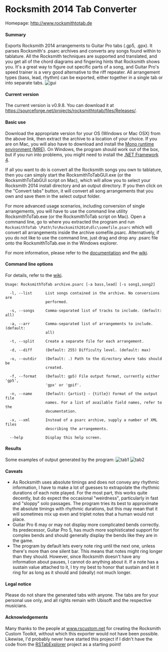 # Rocksmith 2014 Tab Converter
Homepage: http://www.rocksmithtotab.de

#### Summary
Exports Rocksmith 2014 arrangements to Guitar Pro tabs (.gp5, .gpx). It parses Rocksmith's .psarc archives and converts any songs found within to tablature. All the Rocksmith techniques are supported and translated, and you get all of the chord diagrams and fingering hints that Rocksmith shows you. It's a great way to figure out specific parts of a song, and Guitar Pro's speed trainer is a very good alternative to the riff repeater. All arrangement types (bass, lead, rhythm) can be exported, either together in a single tab or into separate tabs.
![gui][gui]

#### Current version
The current version is v0.9.8. You can download it at https://sourceforge.net/projects/rocksmithtotab/files/Releases/.

#### Basic use

Download the appropriate version for your OS (Windows or Mac OSX) from the above link, then extract the archive to a location of your choice. If you are on Mac, you will also have to download and install the [Mono runtime environment (MRE)][mre]. On Windows, the program should work out of the box, but if you run into problems, you might need to install the [.NET Framework 4][dotnet].

If all you want to do is convert all the Rocksmith songs you own to tablature, then you can simply start the RocksmithToTabGUI.exe (or the RocksmithToTabGUI script on Mac), which will allow you to select your Rocksmith 2014 install directory and an output directory. If you then click on the "Convert tabs" button, it will convert all song arrangements that you own and save them in the select output folder.

For more advanced usage scenarios, including conversion of single arrangements, you will have to use the command line utility RocksmithToTab.exe (or the RocksmithToTab script on Mac). Open a command line, go to where you extracted the program and run
`RocksmithToTab \Path\To\Rocksmith2014\dlc\somefile.psarc`
which will convert all arrangements inside the archive somefile.psarc. Alternatively, if you do not like to use the command line, just drag and drop any .psarc file onto the RocksmithToTab.exe in the Windows explorer.

For more information, please refer to the [documentation][] and the [wiki][].

#### Command line options
For details, refer to the [wiki][].
```
Usage: RocksmithToTab archive.psarc [-a bass,lead] [-s song1,song2]

  -l, --list      List songs contained in the archive. No conversions are 
                  performed.

  -s, --songs     Comma-separated list of tracks to include. (default: all)

  -a, --arr       Comma-separated list of arrangements to include. (default: 
                  all)

  -t, --split     Create a separate file for each arrangement.

  -d, --diff      (Default: 255) Difficulty level. (default: max)

  -o, --outdir    (Default: .) Path to the directory where tabs should be 
                  created.

  -f, --format    (Default: gp5) File output format, currently either 'gp5', 
                  'gpx' or 'gpif'.
				  
  -n, --name	  (Default: {artist} - {title}) Format of the output file
				  names. For a list of available field names, refer to the
				  documentation.

  -x, --xml       Instead of a psarc archive, supply a number of XML files 
                  describing the arrangements.

  --help          Display this help screen.
```

#### Results
Some examples of output generated by the program:
![tab1][tab1]
![tab2][tab2]

#### Caveats
* As Rocksmith uses absolute timings and does not convey any rhythmic information, I have to make a lot of guesses to extrapolate the rhythmic durations of each note played. For the most part, this works quite decently, but do expect the occasional "weirdness", particularly in fast and "sloppy" solo passages. The program tries its best to approximate the absolute timings with rhythmic durations, but this may mean that it will sometimes mix up even and triplet notes that a human would not place.
* Guitar Pro 6 may or may not display more complicated bends correctly. Its predecessor, Guitar Pro 5, has much more sophisticated support for complex bends and should generally display the bends like they are in the game.
* The program by default lets every note ring until the next one, unless there's more than one silent bar. This means that notes might ring longer than they should. However, since Rocksmith doesn't have any information about pauses, I cannot do anything about it. If a note has a sustain value attached to it, I try my best to honor that sustain and let it ring for as long as it should and (ideally) not much longer.

#### Legal notice
Please do not share the generated tabs with anyone. The tabs are for your personal use only, and all rights remain with Ubisoft and the respective musicians.

#### Acknowledgements
Many thanks to the people at www.rscustom.net for creating the Rocksmith Custom Toolkit, without which this exporter would not have been possible. Likewise, I'd probably never have started this project if I didn't have the code from the [RSTabExplorer](https://github.com/andulv/RSTabExplorer) project as a starting point!

[tab1]: https://github.com/fholger/RocksmithToTab/blob/master/pics/sample1.jpg
[tab2]: https://github.com/fholger/RocksmithToTab/blob/master/pics/sample2.jpg
[gui]: https://github.com/fholger/RocksmithToTab/blob/master/pics/gui.jpg
[wiki]: https://github.com/fholger/RocksmithToTab/wiki/Options
[documentation]: http://www.rocksmithtotab.de/documentation/
[MacUserGuide]: https://github.com/fholger/RocksmithToTab/wiki/MacUserGuide
[mre]: http://www.mono-project.com/download/
[dotnet]: http://www.microsoft.com/en-us/download/details.aspx?id=17851